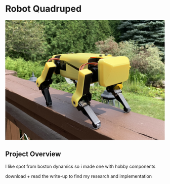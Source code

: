 # Robot Quadruped

![Dog](https://github.com/rubieluo/quadruped/blob/main/dog.jpg)

## Project Overview

I like spot from boston dynamics so i made one with hobby components

download + read the write-up to find my research and implementation

